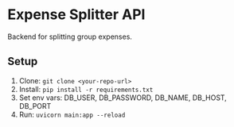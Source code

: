 # Expense Splitter API
Backend for splitting group expenses.

## Setup
1. Clone: `git clone <your-repo-url>`
2. Install: `pip install -r requirements.txt`
3. Set env vars: DB_USER, DB_PASSWORD, DB_NAME, DB_HOST, DB_PORT
4. Run: `uvicorn main:app --reload`